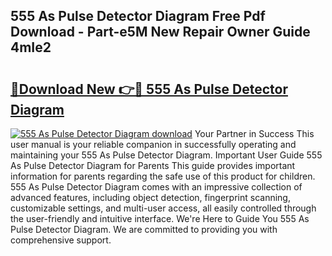 ## 555 As Pulse Detector Diagram Free Pdf Download - Part-e5M New Repair Owner Guide 4mIe2

# <h2><a href="http://dfnvkoa.blite.top/?on=555+As+Pulse+Detector+Diagram">🔗Download New 👉🔴 555 As Pulse Detector Diagram</a></h2>

[![555 As Pulse Detector Diagram download](https://i.imgur.com/lujVjoI.png)](http://dfnvkoa.blite.top/?on=555+As+Pulse+Detector+Diagram)
Your Partner in Success This user manual is your reliable companion in successfully operating and maintaining your 555 As Pulse Detector Diagram. Important User Guide 555 As Pulse Detector Diagram for Parents This guide provides important information for parents regarding the safe use of this product for children. 555 As Pulse Detector Diagram comes with an impressive collection of advanced features, including object detection, fingerprint scanning, customizable settings, and multi-user access, all easily controlled through the user-friendly and intuitive interface. We're Here to Guide You 555 As Pulse Detector Diagram. We are committed to providing you with comprehensive support.
